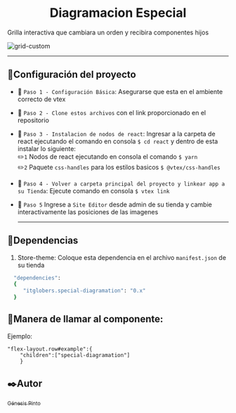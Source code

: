 <h1 align="center"> Diagramacion Especial </h1>

Grilla interactiva que cambiara un orden y recibira componentes hijos

![grid-custom](https://user-images.githubusercontent.com/95322919/197269463-ef50eb8b-e9b2-4f3d-adcc-6af75134dcc0.png)


____________
## :hammer:Configuración del proyecto

- :pushpin: `Paso 1 - Configuración Básica`: 
  Asegurarse que esta en el ambiente correcto de vtex

- :pushpin: `Paso 2 - Clone estos archivos` con el link proporcionado en el repositorio 
- :pushpin: `Paso 3 - Instalacion de nodos de react`: 
  Ingresar a la carpeta de react ejecutando el comando en consola ```$ cd react```
  y dentro de esta instalar lo siguiente: <br>
  :pencil2:`1` Nodos de react ejecutando en consola el comando ```$ yarn``` <br>
  :pencil2:`2` Paquete `css-handles` para los estilos basicos ```$ @vtex/css-handles```
- :pushpin: `Paso 4 - Volver a carpeta principal del proyecto y linkear app a su Tienda`: 
  Ejecute comando en consola ```$ vtex link```
- :pushpin: `Paso 5` Ingrese a `Site Editor` desde admin de su tienda y cambie interactivamente las posiciones de las imagenes
  ________
## :key:Dependencias
1. Store-theme: Coloque esta dependencia en el archivo `manifest.json` de su tienda

```ruby
  "dependencies": 
  {
     "itglobers.special-diagramation": "0.x"
  }
```
## :key:Manera de llamar al componente: 
Ejemplo:
```
"flex-layout.row#example":{
    "children":["special-diagramation"]
    }
```

## :black_nib:Autor

 [<sub>Génesis Pinto</sub>](https://github.com/genesispinto) 
